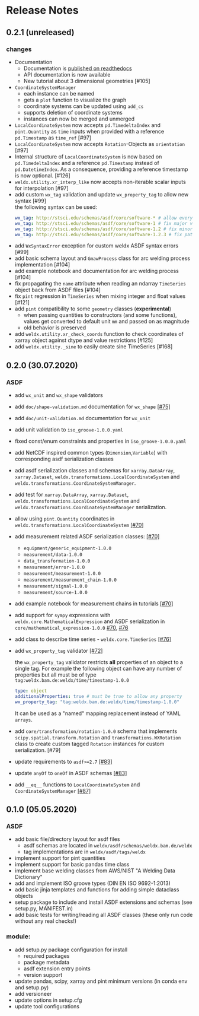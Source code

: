 # Release Notes

## 0.2.1 (unreleased)
### changes
- Documentation
    - Documentation is [published on readthedocs](https://weldx.readthedocs.io/en/latest/)
    - API documentation is now available
    - New tutorial about 3 dimensional geometries [#105]
- `CoordinateSystemManager` 
    - each instance can be named
    - gets a `plot` function to visualize the graph
    - coordinate systems can be updated using `add_cs`
    - supports deletion of coordinate systems
    - instances can now be merged and unmerged
- `LocalCoordinateSystem` now accepts `pd.TimedeltaIndex` and `pint.Quantity` as `time` inputs when provided with a reference `pd.Timestamp` as `time_ref` [#97]
- `LocalCoordinateSystem` now accepts `Rotation`-Objects as `orientation` [#97]
- Internal structure of `LocalCoordinateSystem` is now based on `pd.TimedeltaIndex` and a reference `pd.Timestamp` instead of `pd.DatetimeIndex`. As a consequence, providing a reference timestamp is now optional. [#126]
- `weldx.utility.xr_interp_like` now accepts non-iterable scalar inputs for interpolation [#97]
- add custom `wx_tag` validation and update `wx_property_tag` to allow new syntax [#99]\
  the following syntax can be used:
  ```yaml
  wx_tag: http://stsci.edu/schemas/asdf/core/software-* # allow every version
  wx_tag: http://stsci.edu/schemas/asdf/core/software-1 # fix major version
  wx_tag: http://stsci.edu/schemas/asdf/core/software-1.2 # fix minor version
  wx_tag: http://stsci.edu/schemas/asdf/core/software-1.2.3 # fix patchversion
  ```
- add `WxSyntaxError` exception for custom weldx ASDF syntax errors [#99]
- add basic schema layout and `GmawProcess` class for arc welding process implementation [#104]
- add example notebook and documentation for arc welding process [#104]
- fix propagating the `name` attribute when reading an ndarray `TimeSeries` object back from ASDF files [#104]
- fix `pint` regression in `TimeSeries` when mixing integer and float values [#121]
- add `pint` compatibility to some `geometry` classes (**experimental**)
  - when passing quantities to constructors (and some functions), values get converted to default unit `mm` and passed on as magnitude
  - old behavior is preserved
- add `weldx.utility.xr_check_coords` function to check coordinates of xarray object against dtype and value restrictions [#125]
- add `weldx.utility._sine` to easily create sine TimeSeries [#168] 


## 0.2.0 (30.07.2020)
### ASDF
- add `wx_unit` and `wx_shape` validators
- add `doc/shape-validation.md` documentation for `wx_shape` [[#75]](https://github.com/BAMWelDX/weldx/pull/75)
- add `doc/unit-validation.md` documentation for `wx_unit`
- add unit validation to `iso_groove-1.0.0.yaml` 
- fixed const/enum constraints and properties in `iso_groove-1.0.0.yaml`
- add NetCDF inspired common types (`Dimension`,`Variable`) with corresponding
 asdf serialization classes
- add asdf serialization classes and schemas for `xarray.DataArray`, 
`xarray.Dataset`, `weldx.transformations.LocalCoordinateSystem` and
`weldx.transformations.CoordinateSystemManager`.
- add test for `xarray.DataArray`, `xarray.Dataset`, `weldx.transformations.LocalCoordinateSystem` and
`weldx.transformations.CoordinateSystemManager` serialization.
- allow using `pint.Quantity` coordinates in `weldx.transformations.LocalCoordinateSystem` [[#70]](https://github.com/BAMWelDX/weldx/pull/70)
- add measurement related ASDF serialization classes: [[#70]](https://github.com/BAMWelDX/weldx/pull/70)
  - `equipment/generic_equipment-1.0.0`
  - `measurement/data-1.0.0`
  - `data_transformation-1.0.0`
  - `measurement/error-1.0.0`
  - `measurement/measurement-1.0.0`
  - `measurement/measurement_chain-1.0.0`
  - `measurement/signal-1.0.0`
  - `measurement/source-1.0.0`
- add example notebook for measurement chains in tutorials [[#70]](https://github.com/BAMWelDX/weldx/pull/70)
- add support for `sympy` expressions with `weldx.core.MathematicalExpression` and ASDF serialization in `core/mathematical_expression-1.0.0` [#70](https://github.com/BAMWelDX/weldx/pull/70), [#76](https://github.com/BAMWelDX/weldx/pull/76)
- add class to describe time series - `weldx.core.TimeSeries` [[#76]](https://github.com/BAMWelDX/weldx/pull/76)
- add `wx_property_tag` validator [[#72]](https://github.com/BAMWelDX/weldx/pull/72)
 
    the `wx_property_tag` validator restricts **all** properties of an object to a single tag.
    For example the following object can have any number of properties but all must be
    of type `tag:weldx.bam.de:weldx/time/timestamp-1.0.0`
    ```yaml
    type: object
    additionalProperties: true # must be true to allow any property
    wx_property_tag: "tag:weldx.bam.de:weldx/time/timestamp-1.0.0"  
    ```
    It can be used as a "named" mapping replacement instead of YAML `arrays`.
- add `core/transformation/rotation-1.0.0` schema that implements `scipy.spatial.transform.Rotation` and `transformations.WXRotation` class to create custom tagged `Rotation` instances for custom serialization. [#79]
- update requirements to `asdf>=2.7` [[#83]](https://github.com/BAMWelDX/weldx/pull/83)
- update `anyOf` to `oneOf` in ASDF schemas [[#83]](https://github.com/BAMWelDX/weldx/pull/83)
- add `__eq__` functions to `LocalCoordinateSystem` and `CoordinateSystemManager` [[#87]](https://github.com/BAMWelDX/weldx/pull/87)

## 0.1.0 (05.05.2020)
### ASDF
- add basic file/directory layout for asdf files
  - asdf schemas are located in `weldx/asdf/schemas/weldx.bam.de/weldx`
  - tag implementations are in `weldx/asdf/tags/weldx`
- implement support for pint quantities
- implement support for basic pandas time class
- implement base welding classes from AWS/NIST "A Welding Data Dictionary"
- add and implement ISO groove types (DIN EN ISO 9692-1:2013)
- add basic jinja templates and functions for adding simple dataclass objects
- setup package to include and install ASDF extensions and schemas (see setup.py, MANIFEST.in)
- add basic tests for writing/reading all ASDF classes (these only run code without any real checks!)

### module:
- add setup.py package configuration for install
  - required packages
  - package metadata
  - asdf extension entry points
  - version support
- update pandas, scipy, xarray and pint minimum versions (in conda env and setup.py)
- add versioneer
- update options in setup.cfg
- update tool configurations
